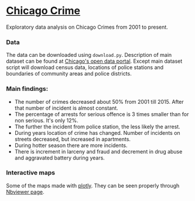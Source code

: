 # [Chicago Crime](https://data.cityofchicago.org/Public-Safety/Crimes-2001-to-present/ijzp-q8t2)
Exploratory data analysis on Chicago Crimes from 2001 to present.
### Data
The data can be downloaded using `download.py`. Description of main dataset can be found at [Chicago's open data portal](https://data.cityofchicago.org/Public-Safety/Crimes-2001-to-present/ijzp-q8t2). Except main dataset script will download census data, locations of  police stations and boundaries of community areas and police districts.
### Main findings:
* The number of crimes decreased about 50% from 2001 till 2015. After that number of incident is almost constant.
* The percentage of arrests for serious offence is 3 times smaller than for non serious. It's only 12%.
* The further the incident from police station, the less likely the arrest.
* During years location of crime has changed. Number of incidents on streets decreased, but increased in apartments.
* During hotter season there are more incidents. 
* There is increment in larceny and fraud and decrement in drug abuse and aggravated battery during years.
### Interactive maps
Some of the maps made with [plotly](https://plot.ly/). They can be seen properly through [Nbviewer page](https://nbviewer.jupyter.org/github/belkasanek/eda_chicago_crime_data/blob/master/chicago_crimes_eda.ipynb).
